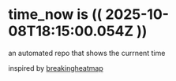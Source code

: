 # time_now is (( 2025-10-08T18:15:00.054Z ))

an automated repo that shows the currnent time

inspired by [breakingheatmap](https://github.com/breakingheatmap/breakingheatmap)